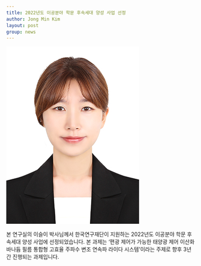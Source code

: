 ```yaml
---
title: 2022년도 이공분야 학문 후속세대 양성 사업 선정
author: Jong Min Kim
layout: post
group: news
---
```


 <img src="/static/img/members/SeulIeeLee.png" alt="MR5 2220 empty" class="img-responsive">

 본 연구실의 이슬이 박사님께서 한국연구재단이 지원하는 2022년도 이공분야 학문 후속세대 양성 사업에 선정되었습니다. 본 과제는 ‘편광 제어가 가능한 태양광 제어 이산화 바나듐 필름 통합형 고효율 주파수 변조 연속파 라이다 시스템’이라는 주제로 향후 3년간 진행되는 과제입니다. 

